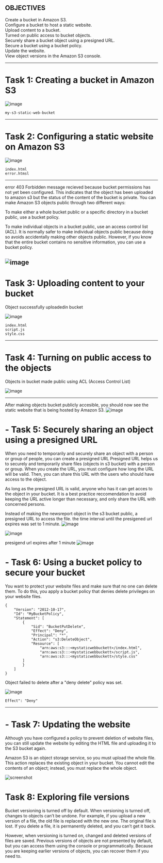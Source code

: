 ## OBJECTIVES

Create a bucket in Amazon S3.\
Configure a bucket to host a static website.\
Upload content to a bucket.\
Turned on public access to bucket objects.\
Securely share a bucket object using a presigned URL.\
Secure a bucket using a bucket policy.\
Update the website.\
View object versions in the Amazon S3 console.
___
# Task 1: Creating a bucket in Amazon S3

![image](./Images/my-s3-bucket.png)
```
my-s3-static-web-bucket
```
___

# Task 2: Configuring a static website on Amazon S3

![image](./Images/static-web-bucket-configured.png)
```
index.html
error.htmsl
```
___

error 403 Forbidden message recieved because   bucket permissions has not yet been configured. This indicates that the object has been uploaded to amazon s3 but the status of the content of the bucket is private.
You can make Amazon S3 objects public through two different ways:

To make either a whole bucket public or a specific directory in a bucket public, use a bucket policy.

To make individual objects in a bucket public, use an access control list (ACL). It is normally safer to make individual objects public because doing so avoids accidentally making other objects public. However, if you know that the entire bucket contains no sensitive information, you can use a bucket policy.

![image](./Images/error-403.png)
-
# Task 3: Uploading content to your bucket

Object successfully uploadedin bucket

![image](./Images/objectsuccessfullyuploaded.png)
```
index.html
script.js
style.css
```
___
# Task 4: Turning on public access to the objects

Objects in bucket made public using ACL (Access Control List)

![image](./Images/objectsmadepublic.png)
___

After making objects bucket publicly accesible, you should now see the static website that is being hosted by Amazon S3.
![image](./Images/websitevissible.png)

# - Task 5: Securely sharing an object using a presigned URL

When you need to temporarily and securely share an object with a person or group of people, you can create a presigned URL Presigned URL helps us to securely and temporarily share files (objects in s3 bucket) with a person or group.
When you create the URL, you must configure how long the URL will be valid. Then, you can share this URL with the users who should have access to the object.

 As long as the presigned URL is valid, anyone who has it can get acces to the object in your bucket. It is a best practice reccomendation to avoid keeping the URL active longer than necessary, and only share the URL with concerned persons.

 Instead of making the newsreport object in the s3 bucket public, a presigned URL to access the file. the time interval until the presigened url expires was set to 1 minute. 
![image](./Images/presigedurl.png)

![image](./Images/newsreport.png)

presigend url expires after 1 minute
![image](./Images/expiredurl.png)

# - Task 6: Using a bucket policy to secure your bucket
You want to protect your website files and make sure that no one can delete them. To do this, you apply a bucket policy that denies delete privileges on your website files.
```
{
	"Version": "2012-10-17",
	"Id": "MyBucketPolicy",
	"Statement": [
		{
			"Sid": "BucketPutDelete",
			"Effect": "Deny",
			"Principal": "*",
			"Action": "s3:DeleteObject",
			"Resource": [
				"arn:aws:s3:::<mystaticwebbuckett>/index.html",
				"arn:aws:s3:::<mystaticwebbuckett>/script.js",
				"arn:aws:s3:::<mystaticwebbuckett>/style.css"
        ]
		}
	]
}

```
Object failed to delete after a "deny delete" policy was set. 

![image](./Images/faildtodelete.png)
```
Effect": "Deny"
```
___
# - Task 7: Updating the website
Although you have configured a policy to prevent deletion of website files, you can still update the website by editing the HTML file and uploading it to the S3 bucket again.

Amazon S3 is an object storage service, so you must upload the whole file. This action replaces the existing object in your bucket. You cannot edit the contents of an object; instead, you must replace the whole object.

![screenshot](./Images/createdbykells.png)

# Task 8: Exploring file versions

Bucket versioning is turned off by default. When versioning is turned off, changes to objects can’t be undone. For example, if you upload a new version of a file, the old file is replaced with the new one. The original file is lost. If you delete a file, it is permanently deleted, and you can’t get it back.

However, when versioning is turned on, changed and deleted versions of files are saved. Previous versions of objects are not presented by default, but you can access them using the console or programmatically. Because you are keeping earlier versions of objects, you can recover them if you need to.
